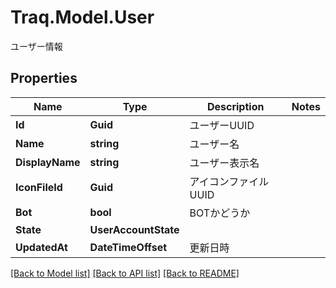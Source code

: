 # Traq.Model.User
ユーザー情報

## Properties

Name | Type | Description | Notes
------------ | ------------- | ------------- | -------------
**Id** | **Guid** | ユーザーUUID | 
**Name** | **string** | ユーザー名 | 
**DisplayName** | **string** | ユーザー表示名 | 
**IconFileId** | **Guid** | アイコンファイルUUID | 
**Bot** | **bool** | BOTかどうか | 
**State** | **UserAccountState** |  | 
**UpdatedAt** | **DateTimeOffset** | 更新日時 | 

[[Back to Model list]](../../README.md#documentation-for-models) [[Back to API list]](../../README.md#documentation-for-api-endpoints) [[Back to README]](../../README.md)

